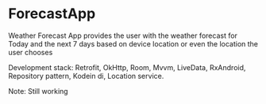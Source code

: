 # ForecastApp
Weather Forecast App provides the user with the weather forecast for Today and the next 7 days based on device location or even the location the user chooses

Development stack: Retrofit, OkHttp, Room, Mvvm, LiveData, RxAndroid, Repository pattern, Kodein di, Location service.

Note: Still working
